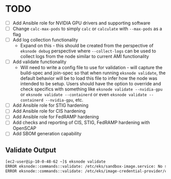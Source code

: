 # TODO

- [ ] Add Ansible role for NVIDIA GPU drivers and supporting software
- [ ] Change `calc-max-pods` to simply `calc` or `calculate` with `--max-pods` as a flag
- [ ] Add log collection functionality
  - Expand on this - this should be created from the perspective of `eksnode debug` perspective where `--collect-logs` can be used to collect logs from the node similar to current AMI functionality
- [ ] Add validate functionality
  - Will need to write a config file to use for validation - will capture the build-spec and join-spec so that when running `eksnode validate`, the default behavior will be to load this file to infer how the node was intended to be setup. Users should have the option to override and check specifics with something like `eksnode validate --nvidia-gpu` or `eksnode validate --containerd` or even `eksnode validate --containerd --nvidia-gpu`, etc.
- [ ] Add Ansible role for STIG hardening
- [ ] Add Ansible role for CIS hardening
- [ ] Add Ansible role for FedRAMP hardening
- [ ] Add checks and reporting of CIS, STIG, FedRAMP hardening with OpenSCAP
- [ ] Add SBOM generation capability

## Validate Output

```sh
[ec2-user@ip-10-0-48-62 ~]$ eksnode validate
ERROR eksnode::commands::validate: /etc/eks/sandbox-image.service: No such file or directory (os error 2)
ERROR eksnode::commands::validate: /etc/eks/image-credential-provider/config.json: No such file or directory (os error 2)
```
